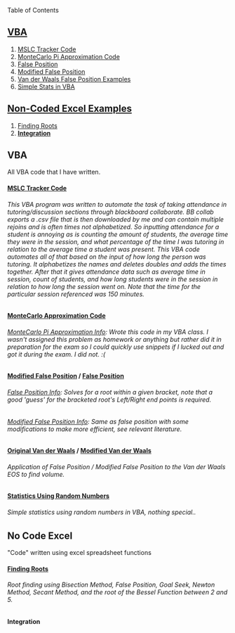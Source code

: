 Table of Contents
## [**VBA**](#VBA)
1. [MSLC Tracker Code](#MSLC-Tracker-Code)
2. [MonteCarlo Pi Approximation Code](#MonteCarlo)
3. [False Position](#False)
4. [Modified False Position](#ModFalse)
5. [Van der Waals False Position Examples](#VDW)
6. [Simple Stats in VBA](#Stats)
## [Non-Coded Excel Examples](#NoCode)
1. [Finding Roots](#FindRoots)
2. [**Integration**](#Integrate)
## **VBA** <a name = "VBA"></a>
All VBA code that I have written.

#### [MSLC Tracker Code](https://github.com/jesse-anderson/VBA/tree/main/MSLC-Attendance-Tracking) <a name = "MSLC-Tracker-Code"></a>
###### This VBA program was written to automate the task of taking attendance in tutoring/discussion sections through blackboard collaborate. BB collab exports a .csv file that is then downloaded by me and can contain multiple rejoins and is often times not alphabetized. So inputting attendance for a student is annoying as is counting the amount of students, the average time they were in the session, and what percentage of the time I was tutoring in relation to the average time a student was present. This VBA code automates all of that based on the input of how long the person was tutoring. It alphabetizes the names and deletes doubles and adds the times together. After that it gives attendance data such as average time in session, count of students, and how long students were in the session in relation to how long the session went on. Note that the time for the particular session referenced was 150 minutes. 

#### [MonteCarlo Approximation Code](https://github.com/jesse-anderson/VBA/tree/main/MonteCarlo-Method)<a name = "MonteCarlo"></a>
###### [MonteCarlo Pi Approximation Info](https://blogs.sas.com/content/iml/2016/03/14/monte-carlo-estimates-of-pi.html): Wrote this code in my VBA class. I wasn't assigned this problem as homework or anything but rather did it in preparation for the exam so I could quickly use snippets if I lucked out and got it during the exam. I did not. :(

#### [Modified False Position](https://github.com/jesse-anderson/VBA/tree/main/Modified-False-Position)<a name = "ModFalse"></a> / [False Position](https://github.com/jesse-anderson/VBA/tree/main/Original-False-Position)<a name = "False"></a>
###### [False Position Info](https://mathworld.wolfram.com/MethodofFalsePosition.html): Solves for a root within a given bracket, note that a good 'guess' for the bracketed root's Left/Right end points is required.
###### [Modified False Position Info](https://www.charlesrcook.com/archive/2012/11/14/modified-false-position-method-in-c-accepting-a-function-pointer.aspx): Same as false position with some modifications to make more efficient, see relevant literature.

#### [Original Van der Waals](https://github.com/jesse-anderson/VBA/tree/main/Original-vanderwaals) / [Modified Van der Waals](https://github.com/jesse-anderson/VBA/tree/main/Modified-vanderwaals) <a name = "VDW"></a>
###### Application of False Position / Modified False Position to the Van der Waals EOS to find volume.

#### [Statistics Using Random Numbers](https://github.com/jesse-anderson/VBA/tree/main/Stats-with-Random-Numbers) <a name = "Stats"></a>
###### Simple statistics using random numbers in VBA, nothing special..

## **No Code Excel** <a name = "NoCode"></a>
"Code" written using excel spreadsheet functions
#### [Finding Roots](https://github.com/jesse-anderson/VBA/tree/main/Excel-No-Code/Finding-Roots)<a name = "FindRoots"></a>
###### Root finding using Bisection Method, False Position, Goal Seek, Newton Method, Secant Method, and the root of the Bessel Function between 2 and 5.
#### Integration<a name = "Integrate"></a>
